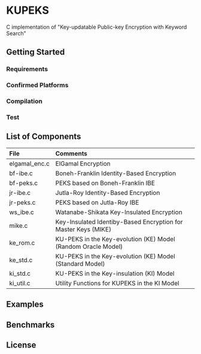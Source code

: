 # KUPEKS
C implementation of "Key-updatable Public-key Encryption with Keyword Search"

## Getting Started 

### Requirements

### Confirmed Platforms

### Compilation

### Test

## List of Components

| File | Comments |
|:---|:---|
| elgamal_enc.c | ElGamal Encryption |
| bf-ibe.c | Boneh-Franklin Identity-Based Encryption |
| bf-peks.c | PEKS based on Boneh-Franklin IBE |
| jr-ibe.c | Jutla-Roy Identity-Based Encryption| |
| jr-peks.c | PEKS based on Jutla-Roy IBE |
| ws_ibe.c | Watanabe-Shikata Key-Insulated Encryption |
| mike.c | Key-Insulated Identiby-Based Encryption for Master Keys (MIKE) |
| ke_rom.c | KU-PEKS in the Key-evolution (KE) Model (Random Oracle Model) | 
| ke_std.c | KU-PEKS in the Key-evolution (KE) Model (Standard Model) | 
| ki_std.c | KU-PEKS in the Key-insulation (KI) Model|
| ki_util.c | Utility Functions for KUPEKS in the KI Model |

## Examples

## Benchmarks

## License

